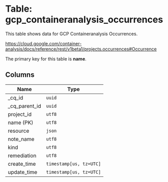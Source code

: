 # Table: gcp_containeranalysis_occurrences

This table shows data for GCP Containeranalysis Occurrences.

https://cloud.google.com/container-analysis/docs/reference/rest/v1beta1/projects.occurrences#Occurrence

The primary key for this table is **name**.

## Columns

| Name          | Type          |
| ------------- | ------------- |
|_cq_id|`uuid`|
|_cq_parent_id|`uuid`|
|project_id|`utf8`|
|name (PK)|`utf8`|
|resource|`json`|
|note_name|`utf8`|
|kind|`utf8`|
|remediation|`utf8`|
|create_time|`timestamp[us, tz=UTC]`|
|update_time|`timestamp[us, tz=UTC]`|